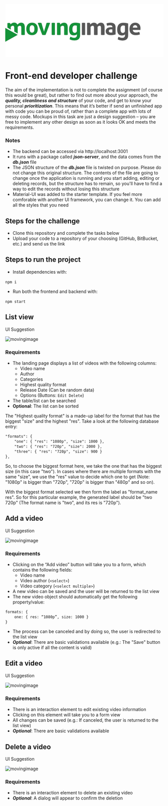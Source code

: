 ![movingimage](./assets/00-mi-logo.png)

# Front-end developer challenge

The aim of the implementation is not to complete the assignment (of course this would be great), but rather to find out more about your approach, the ***quality, cleanliness and structure*** of your code, and get to know your personal ***prioritization***. This means that it’s better if send an unfinished app with code you can be proud of, rather than a complete app with lots of messy code.
Mockups in this task are just a design suggestion – you are free to implement any other design as soon as it looks OK and meets the requirements.

### Notes

- The backend can be accessed via http://localhost:3001
- It runs with a package called ***json-server***, and the data comes from the ***db.json*** file
- The JSON structure of the ***db.json*** file is twisted on purpose. Please do not change this original structure. The contents of the file are going to change once the application is running and you start adding, editing or deleting records, but the structure has to remain, so you'll have to find a way to edit the records without losing this structure
- Material-UI was added to the starter template. If you feel more comforable with another UI framework, you can change it. You can add all the styles that you need

## Steps for the challenge
- Clone this repository and complete the tasks below
- Upload your code to a repository of your choosing (GitHub, BitBucket, etc.) and send us the link

## Steps to run the project
- Install dependencies with:

```npm i```

- Run both the frontend and backend with:

```npm start```

## List view
UI Suggestion

![movingimage](./assets/01-landing-page.png)

### Requirements

- The landing page displays a list of videos with the following columns:
    - Video name
    - Author
    - Categories
    - Highest quality format
    - Release Date (Can be random data)
    - Options (Buttons: ```Edit Delete```)
- The table/list can be searched
- **Optional**: The list can be sorted

The "Highest quality format" is a made-up label for the format that has the biggest "size" and the highest "res".
Take a look at the following database entry:

```
"formats": {
    "one": { "res": "1080p", "size": 1000 },
    "two": { "res": "720p", "size": 2000 },
    "three": { "res": "720p", "size": 900 }
},
```

So, to choose the biggest format here, we take the one that has the biggest size (in this case "two"). In cases where there are multiple formats with the same "size", we use the "res" value to decide which one to get (Note: "1080p" is bigger than "720p", "720p" is bigger than "480p" and so on).

With the biggest format selected we then form the label as "format_name res". So for this particular example, the generated label should be "two 720p" (The format name is "two", and its res is "720p").

## Add a video
UI Suggestion

![movingimage](./assets/02-add-video-page.png)

### Requirements

- Clicking on the “Add video” button will take you to a form, which contains the following fields:
    - Video name
    - Video author (```<select>```)
    - Video category (```<select multiple>```)
- A new video can be saved and the user will be returned to the list view
- The new video object should automatically get the following property/value:
```
formats: {
    one: { res: “1080p”, size: 1000 }
}
```
- The process can be canceled and by doing so, the user is redirected to the list view
- ***Optional***: There are basic validations available (e.g.: The "Save" button is only active if all the content is valid)

## Edit a video
UI Suggestion

![movingimage](./assets/03-edit-video-page.png)

### Requirements
- There is an interaction element to edit existing video information
- Clicking on this element will take you to a form view
- All changes can be saved (e.g.: If canceled, the user is returned to the list view)
- ***Optional***: There are basic validations available

## Delete a video
UI Suggestion

![movingimage](./assets/04-delete-video-button.png)

### Requirements
- There is an interaction element to delete an existing video
- ***Optional***: A dialog will appear to confirm the deletion